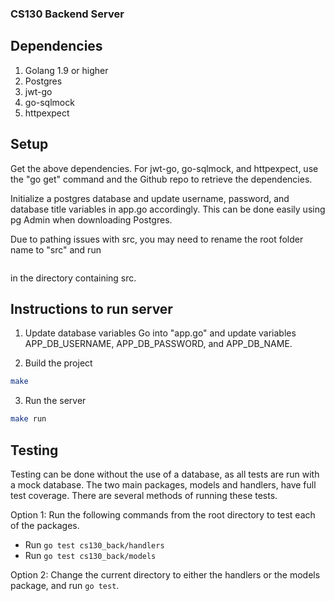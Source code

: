 ### CS130 Backend Server

## Dependencies
1. Golang 1.9 or higher
2. Postgres
3. jwt-go
4. go-sqlmock
5. httpexpect

## Setup
Get the above dependencies. For jwt-go, go-sqlmock, and httpexpect, use the "go get" command and the Github repo to retrieve the dependencies.

Initialize a postgres database and update username, password, and database title variables in app.go accordingly. This can be done easily using pg Admin when downloading Postgres. 

Due to pathing issues with src, you may need to rename the root folder name to "src" and run
```export GOPATH=$(pwd)
```
in the directory containing src. 


## Instructions to run server
1. Update database variables
Go into "app.go" and update variables APP_DB_USERNAME, APP_DB_PASSWORD, and APP_DB_NAME.

2. Build the project
```bash
make
```

3. Run the server
```bash
make run
```


## Testing
Testing can be done without the use of a database, as all tests are run with a mock database. The two main packages, models and handlers, have full test coverage. There are several methods of running these tests.

Option 1:
Run the following commands from the root directory to test each of the packages.
- Run `go test cs130_back/handlers`
- Run `go test cs130_back/models`

Option 2:
Change the current directory to either the handlers or the models package, and run `go test`.